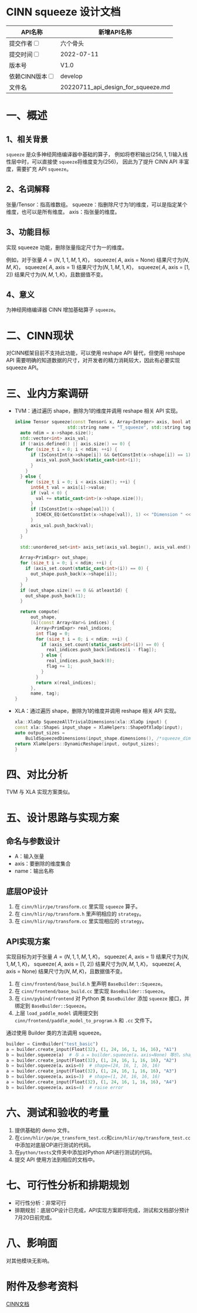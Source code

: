 # CINN squeeze 设计文档

| API名称                                                      | 新增API名称                                |
| ---------------------------------------------------------- | -------------------------------------- |
| 提交作者<input type="checkbox" class="rowselector hidden">     | 六个骨头                                   |
| 提交时间<input type="checkbox" class="rowselector hidden">     | 2022-07-11                             |
| 版本号                                                        | V1.0                                   |
| 依赖CINN版本<input type="checkbox" class="rowselector hidden"> | develop                                |
| 文件名                                                        | 20220711_api_design_for_squeeze.md<br> |

# 一、概述

## 1、相关背景

`squeeze` 是众多神经网络编译器中基础的算子，
例如将卷积输出$(256, 1, 1)$输入线性层中时，可以直接使 `squeeze`将维度变为$(256)$，
因此为了提升 CINN API 丰富度，需要扩充 API `squeeze`。

## 2、名词解释

张量/Tensor：指高维数组。
squeeze：指删除尺寸为1的维度，可以是指定某个维度，也可以是所有维度。
axis：指张量的维度。

## 3、功能目标

实现 squeeze 功能，删除张量指定尺寸为一的维度。

例如，对于张量 $A = (N, 1, 1, M, 1, K)$，
squeeze( $A$, axis = None) 结果尺寸为$(N, M, K)$，
squeeze( $A$, axis = 1) 结果尺寸为$(N, 1, M, 1, K)$，
squeeze( $A$, axis = [1, 2]) 结果尺寸为$(N, M, 1, K)$，且数据值不变。

## 4、意义

为神经网络编译器 CINN 增加基础算子 `squeeze`。

# 二、CINN现状

对CINN框架目前不支持此功能，可以使用 reshape API 替代，但使用 reshape API 需要明确的知道数据的尺寸，对开发者的精力消耗较大，因此有必要实现 squeeze API。

# 三、业内方案调研

- TVM：通过遍历 shape，删除为1的维度并调用 reshape 相关 API 实现。
  ```cpp
  inline Tensor squeeze(const Tensor& x, Array<Integer> axis, bool atleast1d = false,
                      std::string name = "T_squeeze", std::string tag = kInjective) {
    auto ndim = x->shape.size();
    std::vector<int> axis_val;
    if (!axis.defined() || axis.size() == 0) {
      for (size_t i = 0; i < ndim; ++i) {
        if (IsConstInt(x->shape[i]) && GetConstInt(x->shape[i]) == 1) {
          axis_val.push_back(static_cast<int>(i));
        }
      }
    } else {
      for (size_t i = 0; i < axis.size(); ++i) {
        int64_t val = axis[i]->value;
        if (val < 0) {
          val += static_cast<int>(x->shape.size());
        }
        if (IsConstInt(x->shape[val])) {
          ICHECK_EQ(GetConstInt(x->shape[val]), 1) << "Dimension " << val << " must have size 1";
        }
        axis_val.push_back(val);
      }
    }

    std::unordered_set<int> axis_set(axis_val.begin(), axis_val.end());

    Array<PrimExpr> out_shape;
    for (size_t i = 0; i < ndim; ++i) {
      if (axis_set.count(static_cast<int>(i)) == 0) {
        out_shape.push_back(x->shape[i]);
      }
    }
    if (out_shape.size() == 0 && atleast1d) {
      out_shape.push_back(1);
    }

    return compute(
        out_shape,
        [&](const Array<Var>& indices) {
          Array<PrimExpr> real_indices;
          int flag = 0;
          for (size_t i = 0; i < ndim; ++i) {
            if (axis_set.count(static_cast<int>(i)) == 0) {
              real_indices.push_back(indices[i - flag]);
            } else {
              real_indices.push_back(0);
              flag += 1;
            }
          }
          return x(real_indices);
        },
        name, tag);
  }
  ```

- XLA：通过遍历 shape，删除为1的维度并调用 reshape 相关 API 实现。
  
  ```cpp
  xla::XlaOp SqueezeAllTrivialDimensions(xla::XlaOp input) {
  const xla::Shape& input_shape = XlaHelpers::ShapeOfXlaOp(input);
  auto output_sizes =
      BuildSqueezedDimensions(input_shape.dimensions(), /*squeeze_dim=*/-1);
  return XlaHelpers::DynamicReshape(input, output_sizes);
  }
  ```

# 四、对比分析

TVM 与 XLA 实现方案类似。

# 五、设计思路与实现方案

## 命名与参数设计

- A：输入张量
- axis：要删除的维度集合
- name：输出名称

## 底层OP设计

1. 在 `cinn/hlir/pe/transform.cc` 里实现 `squeeze` 算子。
2. 在 `cinn/hlir/op/transform.h` 里声明相应的 `strategy`。
3. 在 `cinn/hlir/op/transform.cc` 里实现相应的 `strategy`。

## API实现方案

实现目标为对于张量 $A = (N, 1, 1, M, 1, K)$，
squeeze( $A$, axis = 1) 结果尺寸为$(N, 1, M, 1, K)$，
squeeze( $A$, axis = [1, 2]) 结果尺寸为$(N, M, 1, K)$，
squeeze( $A$, axis = None) 结果尺寸为$(N, M, K)$，且数据值不变。

1. 在 `cinn/frontend/base_build.h` 里声明 `BaseBuilder::Squeeze`。
2. 在 `cinn/frontend/base_build.cc` 里实现 `BaseBuilder::Squeeze`。
3. 在 `cinn/pybind/frontend` 对 Python 类 `BaseBuilder` 添加 `squeeze` 接口，并绑定到 `BaseBuilder::Squeeze`。
4. 上层 `load_paddle_model` 调用提交到 `cinn/frontend/paddle_model_to_program.h` 和 `.cc` 文件下。

通过使用 Builder 类的方法调用 squeeze。
```python
builder = CinnBuilder("test_basic")
a = builder.create_input(Float(32), (1, 24, 16, 1, 16, 16), "A1")
b = builder.squeeze(a)  # 与 a = builder.squeeze(a，axis=None) 等价。shape=(24, 16, 16, 16)
a = builder.create_input(Float(32), (1, 24, 16, 1, 16, 16), "A2")
b = builder.squeeze(a，axis=0)  # shape=(24, 16, 1, 16, 16)
a = builder.create_input(Float(32), (1, 24, 16, 1, 16, 16), "A3")
b = builder.squeeze(a，axis=3)  # shape=(1, 24, 16, 16, 16)
a = builder.create_input(Float(32), (1, 24, 16, 1, 16, 16), "A4")
b = builder.squeeze(a，axis=4)  # raise error
```

# 六、测试和验收的考量

1. 提供基础的 demo 文件。
2. 在`cinn/hlir/pe/pe_transform_test.cc`和`cinn/hlir/op/transform_test.cc`中添加对底层OP进行测试的代码。
3. 在`python/tests`文件夹中添加对Python API进行测试的代码。
4. 提交 API 使用方法到相应的文档中。

# 七、可行性分析和排期规划

- 可行性分析：非常可行
- 排期规划：底层OP设计已完成，API实现方案即将完成，测试和文档部分预计7月20日前完成。

# 八、影响面

对其他模块无影响。

# 附件及参考资料

[CINN文档](https://paddlepaddle.github.io/CINN/)
